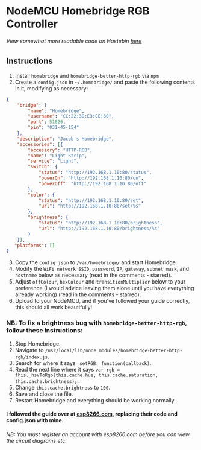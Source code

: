 # NodeMCU Homebridge RGB Controller
###### View somewhat more readable code on Hastebin [here](https://hastebin.com/povamemetu.cpp)

## Instructions
1)  Install `homebridge` and `homebridge-better-http-rgb` via `npm`
2)  Create a `config.json` in `~/.homebridge/` and paste the following contents in it, modifying as necessary:
```json
{
	"bridge": {
		"name": "Homebridge",
		"username": "CC:22:3D:E3:CE:30",
		"port": 51826,
		"pin": "031-45-154"
	},
	"description": "Jacob's Homebridge",
	"accessories": [{
		"accessory": "HTTP-RGB",
		"name": "Light Strip",
		"service": "Light",
		"switch": {
			"status": "http://192.168.1.10:80/status",
			"powerOn": "http://192.168.1.10:80/on",
			"powerOff": "http://192.168.1.10:80/off"
		},
		"color": {
			"status": "http://192.168.1.10:80/set",
			"url": "http://192.168.1.10:80/set/%s"
		},
		"brightness": {
			"status": "http://192.168.1.10:80/brightness",
			"url": "http://192.168.1.10:80/brightness/%s"
		}
	}],
   "platforms": []
}
```
3) Copy the `config.json` to `/var/homebridge/` and start Homebridge.
4) Modify the `WiFi network SSID`, `password`, `IP`, `gateway`, `subnet mask`, and `hostname` below as necessary (read in the comments - starred).
5) Adjust `offColour`, `hexColour` and `transitionMultiplier` below to your preference (I would advice leaving them alone until you have everything already working) (read in the comments - starred).
6) Upload to your NodeMCU, and if you've followed your guide correctly, this should all work beautifully!

### NB: To fix a brightness bug with `homebridge-better-http-rgb`, follow these instructions:
1)  Stop Homebridge.
2)  Navigate to `/usr/local/lib/node_modules/homebridge-better-http-rgb/index.js`.
3)  Search for where it says `_setRGB: function(callback)`.
4)  Read the next line where it says `var rgb = this._hsvToRgb(this.cache.hue, this.cache.saturation, this.cache.brightness);`.
5)  Change `this.cache.brightness` to `100`.
6)  Save and close the file.
7)  Restart Homebridge and everything should be working normally.

#### I followed the guide over at [esp8266.com](https://esp8266.com/viewtopic.php?f=11&t=12259), replacing their code and config.json with mine.
###### NB: You must register an account with esp8266.com before you can view the circuit diagrams etc.

